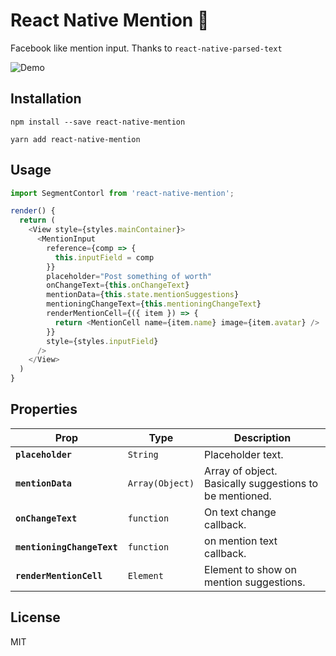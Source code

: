 # React Native Mention 🚀

Facebook like mention input. Thanks to `react-native-parsed-text`

![Demo](https://github.com/kusalshrestha/react-native-mention/blob/master/demo.gif)

## Installation

```
npm install --save react-native-mention
```
```
yarn add react-native-mention
```

## Usage
```js
import SegmentContorl from 'react-native-mention';

render() {
  return (
    <View style={styles.mainContainer}>
      <MentionInput
        reference={comp => {
          this.inputField = comp
        }}
        placeholder="Post something of worth"
        onChangeText={this.onChangeText}
        mentionData={this.state.mentionSuggestions}
        mentioningChangeText={this.mentioningChangeText}
        renderMentionCell={({ item }) => {
          return <MentionCell name={item.name} image={item.avatar} />
        }}
        style={styles.inputField}
      />
    </View>
  )
}
```

## Properties

| Prop | Type | Description |
|---|---|---|
|**`placeholder`**|`String`|Placeholder text.|
|**`mentionData`**|`Array(Object)`|Array of object. Basically suggestions to be mentioned.|
|**`onChangeText`**|`function`|On text change callback.|
|**`mentioningChangeText`**|`function`|on mention text callback.|
|**`renderMentionCell`**|`Element`|Element to show on mention suggestions.|

## License

MIT